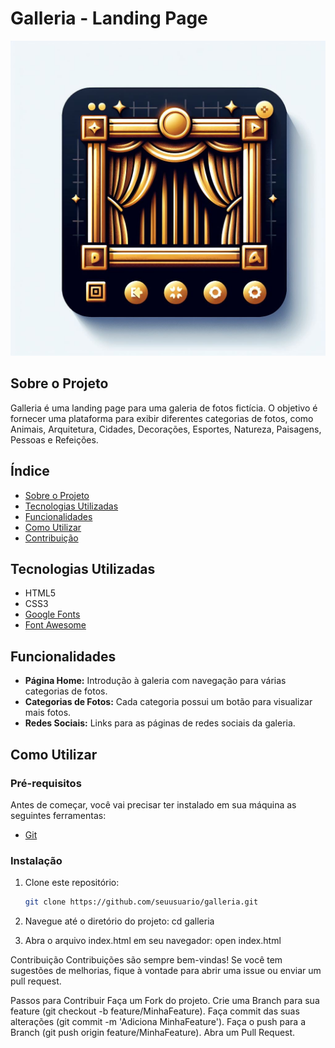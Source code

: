 # Galleria - Landing Page

![Galleria Logo](img/_c196bf32-65b6-4e91-a3d7-7a0c749cab0f.jpeg)

## Sobre o Projeto

Galleria é uma landing page para uma galeria de fotos fictícia. O objetivo é fornecer uma plataforma para exibir diferentes categorias de fotos, como Animais, Arquitetura, Cidades, Decorações, Esportes, Natureza, Paisagens, Pessoas e Refeições.

## Índice

- [Sobre o Projeto](#sobre-o-projeto)
- [Tecnologias Utilizadas](#tecnologias-utilizadas)
- [Funcionalidades](#funcionalidades)
- [Como Utilizar](#como-utilizar)
- [Contribuição](#contribuição)

## Tecnologias Utilizadas

- HTML5
- CSS3
- [Google Fonts](https://fonts.google.com)
- [Font Awesome](https://fontawesome.com)

## Funcionalidades

- **Página Home:** Introdução à galeria com navegação para várias categorias de fotos.
- **Categorias de Fotos:** Cada categoria possui um botão para visualizar mais fotos.
- **Redes Sociais:** Links para as páginas de redes sociais da galeria.

## Como Utilizar

### Pré-requisitos

Antes de começar, você vai precisar ter instalado em sua máquina as seguintes ferramentas:

- [Git](https://git-scm.com)

### Instalação

1. Clone este repositório:

   ```bash
   git clone https://github.com/seuusuario/galleria.git

2. Navegue até o diretório do projeto:
   cd galleria

3. Abra o arquivo index.html em seu navegador:
   open index.html


Contribuição
Contribuições são sempre bem-vindas! Se você tem sugestões de melhorias, fique à vontade para abrir uma issue ou enviar um pull request.

Passos para Contribuir
Faça um Fork do projeto.
Crie uma Branch para sua feature (git checkout -b feature/MinhaFeature).
Faça commit das suas alterações (git commit -m 'Adiciona MinhaFeature').
Faça o push para a Branch (git push origin feature/MinhaFeature).
Abra um Pull Request.


